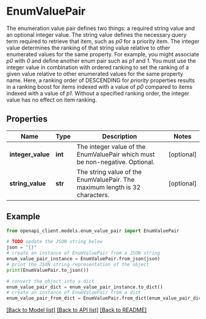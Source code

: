 # EnumValuePair

The enumeration value pair defines two things: a required string value and an optional integer value. The string value defines the necessary query term required to retrieve that item, such as *p0* for a priority item. The integer value determines the ranking of that string value relative to other enumerated values for the same property. For example, you might associate *p0* with *0* and define another enum pair such as *p1* and *1*. You must use the integer value in combination with ordered ranking to set the ranking of a given value relative to other enumerated values for the same property name. Here, a ranking order of DESCENDING for *priority* properties results in a ranking boost for items indexed with a value of *p0* compared to items indexed with a value of *p1*. Without a specified ranking order, the integer value has no effect on item ranking.

## Properties

Name | Type | Description | Notes
------------ | ------------- | ------------- | -------------
**integer_value** | **int** | The integer value of the EnumValuePair which must be non-negative. Optional. | [optional] 
**string_value** | **str** | The string value of the EnumValuePair. The maximum length is 32 characters. | [optional] 

## Example

```python
from openapi_client.models.enum_value_pair import EnumValuePair

# TODO update the JSON string below
json = "{}"
# create an instance of EnumValuePair from a JSON string
enum_value_pair_instance = EnumValuePair.from_json(json)
# print the JSON string representation of the object
print(EnumValuePair.to_json())

# convert the object into a dict
enum_value_pair_dict = enum_value_pair_instance.to_dict()
# create an instance of EnumValuePair from a dict
enum_value_pair_from_dict = EnumValuePair.from_dict(enum_value_pair_dict)
```
[[Back to Model list]](../README.md#documentation-for-models) [[Back to API list]](../README.md#documentation-for-api-endpoints) [[Back to README]](../README.md)


